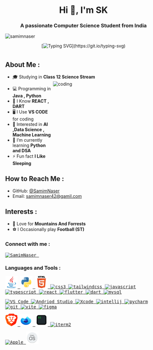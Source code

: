 <h1 align="center">Hi 👋, I'm SK </h1>
<h3 align="center">A passionate Computer Science Student from India</h3>

<p align="left"> <img src="https://komarev.com/ghpvc/?username=samimnaser&label=Profile%20views&color=0e75b6&style=flat" alt="samimnaser" /> </p>


<div align="center">
  
[![Typing SVG](https://readme-typing-svg.demolab.com?font=Fira+Code&weight=500&size=18&duration=3500&pause=2000&center=true&vCenter=true&random=true&width=480&height=30&lines=Learing+From+Mistakes.;Cracking+Code,+Embracing+Evolution.;Code,+Coffee,+Repeat.)](https://git.io/typing-svg)

</div>

<h1></h1>



<h2 align="left"> About Me :</h2>

- 🎓 Studying in **Class 12 Science Stream**
  <img align="right" alt="coding"  height="260" width="350" src="https://raw.githubusercontent.com/jackpraveenraj/Donut-CPP/main/Donut-C.gif" /> </p>
- 💻 Programming in **Java , Python**
- 📏 I Know **REACT , DART**
- 🖥️ I Use **VS CODE** for coding
- 🤖 Interested in **AI ,Data Science , Machine Learning**
- 🌱 I’m currently learning **Python and DSA**
- ⚡ Fun fact **I Like Sleeping**


<h2 align="left"> How to Reach Me :</h2>

- GitHub: [@SamimNaser](https://github.com/SamimNaser)
- Email: [samimnaser42@gamil.com](samimnaser42@gmail.com)

<h2 align="left"> Interests :</h2>

- 🗻 Love for **Mountains And Forrests**
- ⚽ I Occasionally play **Football (ST)**



<h3 align="left"> Connect with me :</h3>
<p align="left">
<kbd> <a href="https://instagram.com/samimnaser_" target="blank"><img align="center" src="https://raw.githubusercontent.com/rahuldkjain/github-profile-readme-generator/master/src/images/icons/Social/instagram.svg" alt="SamimNaser_" height="40" width="40" /> </a> </kbd>
</p>

<h3 align="left"> Languages and Tools :</h3>
<p align="left"> 

<kbd> <a href="https://www.java.com" target="_blank" rel="noreferrer"> <img src="https://raw.githubusercontent.com/devicons/devicon/master/icons/java/java-original.svg" alt="java" width="40" height="40"/>  </kbd> </a> <kbd> <a href="https://www.python.org" target="_blank" rel="noreferrer"> <img src="https://raw.githubusercontent.com/devicons/devicon/master/icons/python/python-original.svg" alt="python" width="40" height="40"/> </kbd> </a> <kbd> <a href="https://www.w3schools.com/html/" target="_blank" rel="noreferrer"> <img src="https://raw.githubusercontent.com/devicons/devicon/master/icons/html5/html5-original-wordmark.svg" alt="html5" width="40" height="40"/> </kbd> </a> <kbd> <a href="https://www.w3schools.com/css/" target="_blank" rel="noreferrer"> <img src="https://cdn.jsdelivr.net/gh/devicons/devicon@latest/icons/css3/css3-original-wordmark.svg" alt ="css3" width="40" height="40"/> </kbd> </a> <kbd> <a href="https://tailwindcss.com/" target="_blank" rel="noreferrer"> <img src="https://cdn.jsdelivr.net/gh/devicons/devicon@latest/icons/tailwindcss/tailwindcss-original.svg" alt ="tailwindcss" width="40" height="40"/> </kbd> </a> <kbd> <a href="https://www.w3schools.com/js/default.asp" target="_blank" rel="noreferrer"> <img src="https://cdn.jsdelivr.net/gh/devicons/devicon@latest/icons/javascript/javascript-original.svg" alt ="javascript" width="40" height="40"/> </kbd> </a> <kbd> <a href="https://www.w3schools.com/typescript/" target="_blank" rel="noreferrer"> <img src="https://cdn.jsdelivr.net/gh/devicons/devicon@latest/icons/typescript/typescript-original.svg" alt ="typescript" width="40" height="40"/> </kbd> </a>  <kbd> <a href="https://www.w3schools.com/react/" target="_blank" rel="noreferrer"> <img src="https://cdn.jsdelivr.net/gh/devicons/devicon@latest/icons/react/react-original.svg" alt ="react" width="40" height="40"/> </kbd> </a> <kbd> <a href="https://flutter.dev" target="_blank" rel="noreferrer"> <img src="https://cdn.jsdelivr.net/gh/devicons/devicon@latest/icons/flutter/flutter-original.svg"  alt="flutter" width="40" height="40"/> </kbd> </a>
<kbd> <a href="https://dart.dev" target="_blank" rel="noreferrer"> <img src="https://cdn.jsdelivr.net/gh/devicons/devicon@latest/icons/dart/dart-original.svg" 
alt="dart" alt="dart" width="40" height="40" /> </kbd> </a> <kbd> <a href=https://www.mysql.com/ target="_blank" rel="noreferrer"> <img src="https://cdn.jsdelivr.net/gh/devicons/devicon@latest/icons/mysql/mysql-plain-wordmark.svg" alt="mysql" width="40" height="40"/> </kbd> </a> 

<kbd> <a href="https://code.visualstudio.com/" target="_blank" rel="noreferrer"> <img src="https://cdn.jsdelivr.net/gh/devicons/devicon@latest/icons/vscode/vscode-original.svg" alt="VS Code" width="40" height="40"/> </kbd> </a> <kbd> <a href="https://developer.android.com/studio" target="_blank" rel="noreferrer"> <img src="https://cdn.jsdelivr.net/gh/devicons/devicon@latest/icons/androidstudio/androidstudio-original.svg" alt="Andriod Studio" width="40" height="40" /> </kbd> </a>
<kbd> <a href="https://developer.apple.com/xcode/" target="_blank" rel="noreferrer">  <img src="https://cdn.jsdelivr.net/gh/devicons/devicon@latest/icons/xcode/xcode-original.svg" alt="Xcode" width="40" height="40" /> </kbd> </a> <kbd> <a href=https://www.jetbrains.com/idea/ target="_blank" rel="noreferrer"> <img src="https://cdn.jsdelivr.net/gh/devicons/devicon@latest/icons/intellij/intellij-original.svg" alt="intellij" width="40" height="40"/> </kbd> </a>  </a> <kbd> <a href=https://www.jetbrains.com/pycharm/ target="_blank" rel="noreferrer"> <img src="https://cdn.jsdelivr.net/gh/devicons/devicon@latest/icons/pycharm/pycharm-original.svg" alt="pycharm" width="40" height="40"/> </kbd> </a> <kbd> <a href=https://git-scm.com/ target="_blank" rel="noreferrer"> <img src="https://cdn.jsdelivr.net/gh/devicons/devicon@latest/icons/git/git-original.svg" alt="git" width="40" height="40"/> </kbd> </a> <kbd> <a href="https://vite.dev/" target="_blank" rel="noreferrer"> <img src="https://cdn.jsdelivr.net/gh/devicons/devicon@latest/icons/vitejs/vitejs-original.svg" alt="vite" width="40" height="40"/> </kbd> </a> <kbd> <a href="https://www.figma.com" target="_blank" rel="noreferrer"> <img src="https://cdn.jsdelivr.net/gh/devicons/devicon@latest/icons/figma/figma-original.svg" alt="figma" width="40" height="40"/> </kbd> </a>
          

<kbd> <a href=https://brave.com/ target="_blank" rel="noreferrer"> <img src=https://raw.githubusercontent.com/SamimNaser/SamimNaser/refs/heads/main/Brave_lion_icon.svg alt="Brave" width="40" height="40"/> </kbd> </a> <kbd> <a href=https://www.apple.com/in/safari/ target="_blank" rel="noreferrer"> <img src="https://raw.githubusercontent.com/SamimNaser/SamimNaser/refs/heads/main/firefox-browser-developer-edition.svg" alt="firefoxdeveloper" width="40" height="40"/> </kbd> </a> <kbd> <a href=https://www.apple.com/in/safari/ target="_blank" rel="noreferrer"> <img src="https://raw.githubusercontent.com/SamimNaser/SamimNaser/refs/heads/main/iterm_terminal_icon.svg" alt="Safari" width="40" height="40"/> </kbd> </a> <kbd> <a href=https://iterm2.com/ target="_blank" rel="noreferrer"> <img src="https://cdn.jsdelivr.net/gh/devicons/devicon@latest/icons/safari/safari-original.svg" alt="iterm2" width="40" height="40"/> </kbd> </a> 

<kbd> <a href=https://www.apple.com/in/ target="_blank" rel="noreferrer"> <img src="https://cdn.jsdelivr.net/gh/devicons/devicon@latest/icons/apple/apple-original.svg" alt="Apple" width="40" height="40"/> </kbd> </a> <kbd> <a href=https://www.apple.com/in/macos/macos-sequoia/ target="_blank" rel="noreferrer"> <img src="https://raw.githubusercontent.com/SamimNaser/SamimNaser/refs/heads/main/icons8-macos-480.svg" alt="MacOS" width="40" height="40"/> </kbd> </a> 


</p>
